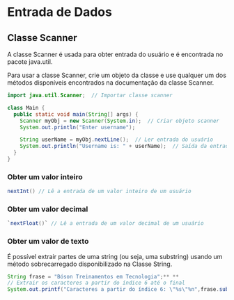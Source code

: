 
# Entrada de Dados

## Classe Scanner
A classe Scanner é usada para obter entrada do usuário e é encontrada no pacote java.util.

Para usar a classe Scanner, crie um objeto da classe e use qualquer um dos métodos disponíveis encontrados na documentação da classe Scanner. 

```java
import java.util.Scanner;  // Importar classe scanner

class Main {
  public static void main(String[] args) {
    Scanner myObj = new Scanner(System.in);  // Criar objeto scanner
    System.out.println("Enter username");

    String userName = myObj.nextLine();  // Ler entrada do usuário
    System.out.println("Username is: " + userName);  // Saída da entrada do usuário
  }
}
```

### Obter um valor inteiro
```java
nextInt() // Lê a entrada de um valor inteiro de um usuário
```
### Obter um valor decimal
```java
`nextFloat()` // Lê a entrada de um valor decimal de um usuário
```
### Obter um valor de texto
É possível extrair partes de uma string (ou seja, uma substring) usando um método sobrecarregado disponibilizado na Classe String.

```java
String frase = "Bóson Treinamentos em Tecnologia";** **
// Extrair os caracteres a partir do índice 6 até o final
System.out.printf("Caracteres a partir do índice 6: \"%s\"%n",frase.substring(6));**
```
